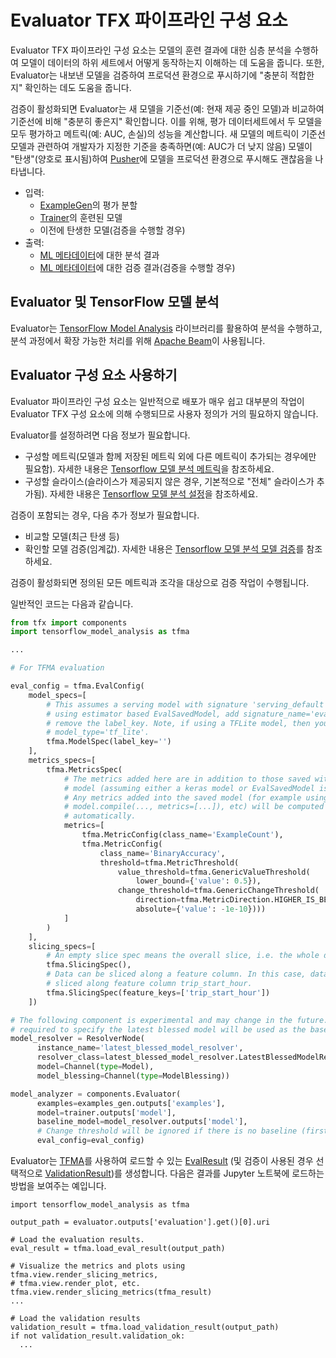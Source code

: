 # Evaluator TFX 파이프라인 구성 요소

Evaluator TFX 파이프라인 구성 요소는 모델의 훈련 결과에 대한 심층 분석을 수행하여 모델이 데이터의 하위 세트에서 어떻게 동작하는지 이해하는 데 도움을 줍니다. 또한, Evaluator는 내보낸 모델을 검증하여 프로덕션 환경으로 푸시하기에 "충분히 적합한지" 확인하는 데도 도움을 줍니다.

검증이 활성화되면 Evaluator는 새 모델을 기준선(예: 현재 제공 중인 모델)과 비교하여 기준선에 비해 "충분히 좋은지" 확인합니다. 이를 위해, 평가 데이터세트에서 두 모델을 모두 평가하고 메트릭(예: AUC, 손실)의 성능을 계산합니다. 새 모델의 메트릭이 기준선 모델과 관련하여 개발자가 지정한 기준을 충족하면(예: AUC가 더 낮지 않음) 모델이 "탄생"(양호로 표시됨)하여 [Pusher](pusher.md)에 모델을 프로덕션 환경으로 푸시해도 괜찮음을 나타냅니다.

- 입력:
    - [ExampleGen](https://www.tensorflow.org/tfx/guide/examplegen)의 평가 분할
    - [Trainer](trainer.md)의 훈련된 모델
    - 이전에 탄생한 모델(검증을 수행할 경우)
- 출력:
    - [ML 메타데이터](mlmd.md)에 대한 분석 결과
    - [ML 메타데이터](mlmd.md)에 대한 검증 결과(검증을 수행할 경우)

## Evaluator 및 TensorFlow 모델 분석

Evaluator는 [TensorFlow Model Analysis](tfma.md) 라이브러리를 활용하여 분석을 수행하고, 분석 과정에서 확장 가능한 처리를 위해 [Apache Beam](beam.md)이 사용됩니다.

## Evaluator 구성 요소 사용하기

Evaluator 파이프라인 구성 요소는 일반적으로 배포가 매우 쉽고 대부분의 작업이 Evaluator TFX 구성 요소에 의해 수행되므로 사용자 정의가 거의 필요하지 않습니다.

Evaluator를 설정하려면 다음 정보가 필요합니다.

- 구성할 메트릭(모델과 함께 저장된 메트릭 외에 다른 메트릭이 추가되는 경우에만 필요함). 자세한 내용은 [Tensorflow 모델 분석 메트릭](https://github.com/tensorflow/model-analysis/blob/master/g3doc/metrics.md)을 참조하세요.
- 구성할 슬라이스(슬라이스가 제공되지 않은 경우, 기본적으로 "전체" 슬라이스가 추가됨). 자세한 내용은 [Tensorflow 모델 분석 설정](https://github.com/tensorflow/model-analysis/blob/master/g3doc/setup.md)을 참조하세요.

검증이 포함되는 경우, 다음 추가 정보가 필요합니다.

- 비교할 모델(최근 탄생 등)
- 확인할 모델 검증(임계값). 자세한 내용은 [Tensorflow 모델 분석 모델 검증](https://github.com/tensorflow/model-analysis/blob/master/g3doc/model_validations.md)를 참조하세요.

검증이 활성화되면 정의된 모든 메트릭과 조각을 대상으로 검증 작업이 수행됩니다.

일반적인 코드는 다음과 같습니다.

```python
from tfx import components
import tensorflow_model_analysis as tfma

...

# For TFMA evaluation

eval_config = tfma.EvalConfig(
    model_specs=[
        # This assumes a serving model with signature 'serving_default'. If
        # using estimator based EvalSavedModel, add signature_name='eval' and
        # remove the label_key. Note, if using a TFLite model, then you must set
        # model_type='tf_lite'.
        tfma.ModelSpec(label_key='')
    ],
    metrics_specs=[
        tfma.MetricsSpec(
            # The metrics added here are in addition to those saved with the
            # model (assuming either a keras model or EvalSavedModel is used).
            # Any metrics added into the saved model (for example using
            # model.compile(..., metrics=[...]), etc) will be computed
            # automatically.
            metrics=[
                tfma.MetricConfig(class_name='ExampleCount'),
                tfma.MetricConfig(
                    class_name='BinaryAccuracy',
                    threshold=tfma.MetricThreshold(
                        value_threshold=tfma.GenericValueThreshold(
                            lower_bound={'value': 0.5}),
                        change_threshold=tfma.GenericChangeThreshold(
                            direction=tfma.MetricDirection.HIGHER_IS_BETTER,
                            absolute={'value': -1e-10})))
            ]
        )
    ],
    slicing_specs=[
        # An empty slice spec means the overall slice, i.e. the whole dataset.
        tfma.SlicingSpec(),
        # Data can be sliced along a feature column. In this case, data is
        # sliced along feature column trip_start_hour.
        tfma.SlicingSpec(feature_keys=['trip_start_hour'])
    ])

# The following component is experimental and may change in the future. This is
# required to specify the latest blessed model will be used as the baseline.
model_resolver = ResolverNode(
      instance_name='latest_blessed_model_resolver',
      resolver_class=latest_blessed_model_resolver.LatestBlessedModelResolver,
      model=Channel(type=Model),
      model_blessing=Channel(type=ModelBlessing))

model_analyzer = components.Evaluator(
      examples=examples_gen.outputs['examples'],
      model=trainer.outputs['model'],
      baseline_model=model_resolver.outputs['model'],
      # Change threshold will be ignored if there is no baseline (first run).
      eval_config=eval_config)
```

Evaluator는 [TFMA](tfma.md)를 사용하여 로드할 수 있는 [EvalResult](https://www.tensorflow.org/tfx/model_analysis/api_docs/python/tfma/EvalResult) (및 검증이 사용된 경우 선택적으로 [ValidationResult](https://www.tensorflow.org/tfx/model_analysis/api_docs/python/tfma/ValidationResult))를 생성합니다. 다음은 결과를 Jupyter 노트북에 로드하는 방법을 보여주는 예입니다.

```
import tensorflow_model_analysis as tfma

output_path = evaluator.outputs['evaluation'].get()[0].uri

# Load the evaluation results.
eval_result = tfma.load_eval_result(output_path)

# Visualize the metrics and plots using tfma.view.render_slicing_metrics,
# tfma.view.render_plot, etc.
tfma.view.render_slicing_metrics(tfma_result)
...

# Load the validation results
validation_result = tfma.load_validation_result(output_path)
if not validation_result.validation_ok:
  ...
```
